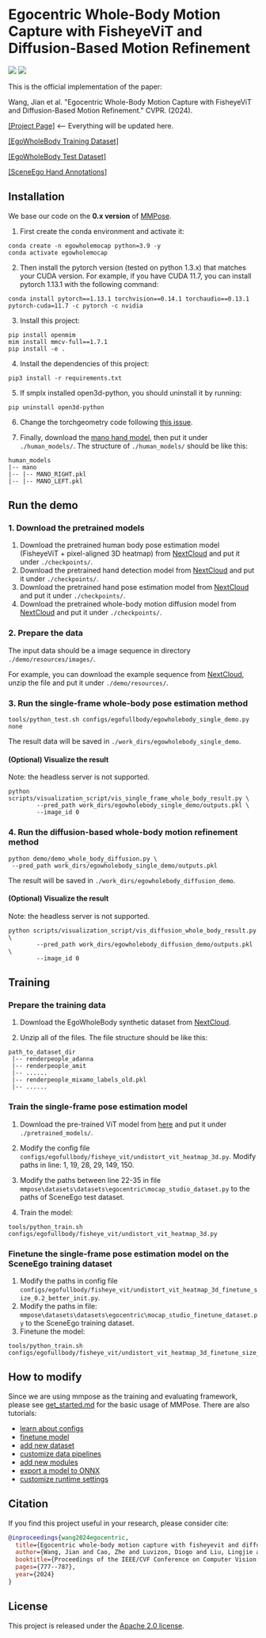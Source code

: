 # Egocentric Whole-Body Motion Capture with FisheyeViT and Diffusion-Based Motion Refinement

[![](https://img.shields.io/badge/Paper-arXiv-green?style=plastic&logo=arXiv&logoColor=green)](https://arxiv.org/pdf/2311.16495.pdf)
[![](https://img.shields.io/badge/Project-Page-blue?style=plastic&logo=githubpages&logoColor=blue)](https://people.mpi-inf.mpg.de/~jianwang/projects/egowholemocap/index.html)


This is the official implementation of the paper:

Wang, Jian et al. "Egocentric Whole-Body Motion Capture with FisheyeViT and Diffusion-Based Motion Refinement." CVPR. (2024).

[[Project Page]](https://people.mpi-inf.mpg.de/~jianwang/projects/egowholemocap/index.html) <-- Everything will be updated here.

[[EgoWholeBody Training Dataset]](https://nextcloud.mpi-klsb.mpg.de/index.php/s/oRHwkccnYcFiSMS) 

[[EgoWholeBody Test Dataset]](https://nextcloud.mpi-klsb.mpg.de/index.php/s/LmswNPJZmpxmbaC)

[[SceneEgo Hand Annotations]](https://nextcloud.mpi-klsb.mpg.de/index.php/s/5ZjtY928LPj9ERz)


## Installation

We base our code on the **0.x version** of [MMPose](https://github.com/open-mmlab/mmpose/tree/0.x).

1. First create the conda environment and activate it:

```shell
conda create -n egowholemocap python=3.9 -y
conda activate egowholemocap
```

2. Then install the pytorch version (tested on python 1.3.x) that matches your CUDA version. For example, if you have CUDA 11.7, you can install pytorch 1.13.1 with the following command:
```shell
conda install pytorch==1.13.1 torchvision==0.14.1 torchaudio==0.13.1 pytorch-cuda=11.7 -c pytorch -c nvidia
```

3. Install this project:

```shell
pip install openmim
mim install mmcv-full==1.7.1
pip install -e .
```

4. Install the dependencies of this project:

```shell
pip3 install -r requirements.txt
```

5. If smplx installed open3d-python, you should uninstall it by running:

```shell
pip uninstall open3d-python
```

6. Change the torchgeometry code following [this issue](https://github.com/mks0601/I2L-MeshNet_RELEASE/issues/6#issuecomment-675152527).

7. Finally, download the [mano hand model](https://mano.is.tue.mpg.de/index.html), then put it under `./human_models/`.
The structure of `./human_models/` should be like this:

```shell
human_models
|-- mano
|-- |-- MANO_RIGHT.pkl
|-- |-- MANO_LEFT.pkl
```

## Run the demo

### 1. Download the pretrained models

1. Download the pretrained human body pose estimation model (FisheyeViT + pixel-aligned 3D heatmap) from [NextCloud](https://nextcloud.mpi-klsb.mpg.de/index.php/s/zmaFFAEBR33LFQt) and put it under `./checkpoints/`.
2. Download the pretrained hand detection model from [NextCloud](https://nextcloud.mpi-klsb.mpg.de/index.php/s/8zow6NEWKgPFnRF) and put it under `./checkpoints/`.
3. Download the pretrained hand pose estimation model from [NextCloud](https://nextcloud.mpi-klsb.mpg.de/index.php/s/343YTMdfgAneHcC) and put it under `./checkpoints/`.
4. Download the pretrained whole-body motion diffusion model from [NextCloud](https://nextcloud.mpi-klsb.mpg.de/index.php/s/ifgQeHBrfZMC5SN) and put it under `./checkpoints/`.

### 2. Prepare the data

The input data should be a image sequence in directory `./demo/resources/images/`.

For example, you can download the example sequence from [NextCloud](https://nextcloud.mpi-klsb.mpg.de/index.php/s/QNynZqQBCFppwcj), unzip the file and put it under `./demo/resources/`.

### 3. Run the single-frame whole-body pose estimation method

```shell
tools/python_test.sh configs/egofullbody/egowholebody_single_demo.py none
```
The result data will be saved in `./work_dirs/egowholebody_single_demo`.

#### (Optional) Visualize the result
Note: the headless server is not supported.

```shell
python scripts/visualization_script/vis_single_frame_whole_body_result.py \
        --pred_path work_dirs/egowholebody_single_demo/outputs.pkl \
        --image_id 0
```

### 4. Run the diffusion-based whole-body motion refinement method

```shell
python demo/demo_whole_body_diffusion.py \
 --pred_path work_dirs/egowholebody_single_demo/outputs.pkl
```
The result will be saved in `./work_dirs/egowholebody_diffusion_demo`.

#### (Optional) Visualize the result

Note: the headless server is not supported.

```shell
python scripts/visualization_script/vis_diffusion_whole_body_result.py \
        --pred_path work_dirs/egowholebody_diffusion_demo/outputs.pkl \
        --image_id 0
```


## Training

### Prepare the training data

1. Download the EgoWholeBody synthetic dataset from [NextCloud](https://nextcloud.mpi-klsb.mpg.de/index.php/s/oRHwkccnYcFiSMS).

2. Unzip all of the files. The file structure should be like this:

```shell
path_to_dataset_dir
 |-- renderpeople_adanna
 |-- renderpeople_amit
 |-- ......
 |-- renderpeople_mixamo_labels_old.pkl
 |-- ......
```

### Train the single-frame pose estimation model

1. Download the pre-trained ViT model from [here](https://nextcloud.mpi-klsb.mpg.de/index.php/s/qJWCRc8EApcpP4r) and put it under `./pretrained_models/`.

2. Modify the config file `configs/egofullbody/fisheye_vit/undistort_vit_heatmap_3d.py`. Modify paths in line: 1, 19, 28, 29, 149, 150.

3. Modify the paths between line 22-35 in file `mmpose\datasets\datasets\egocentric\mocap_studio_dataset.py` to the paths of SceneEgo test dataset.

4. Train the model:

```shell
tools/python_train.sh configs/egofullbody/fisheye_vit/undistort_vit_heatmap_3d.py
```

### Finetune the single-frame pose estimation model on the SceneEgo training dataset

1. Modify the paths in config file `configs/egofullbody/fisheye_vit/undistort_vit_heatmap_3d_finetune_size_0.2_better_init.py`.
2. Modify the paths in file: `mmpose\datasets\datasets\egocentric\mocap_studio_finetune_dataset.py` to the SceneEgo training dataset.
3. Finetune the model:

```shell
tools/python_train.sh configs/egofullbody/fisheye_vit/undistort_vit_heatmap_3d_finetune_size_0.2_better_init.py
```


## How to modify

Since we are using mmpose as the training and evaluating framework,
please see [get_started.md](docs/en/get_started.md) for the basic usage of MMPose.
There are also tutorials:

- [learn about configs](docs/en/tutorials/0_config.md)
- [finetune model](docs/en/tutorials/1_finetune.md)
- [add new dataset](docs/en/tutorials/2_new_dataset.md)
- [customize data pipelines](docs/en/tutorials/3_data_pipeline.md)
- [add new modules](docs/en/tutorials/4_new_modules.md)
- [export a model to ONNX](docs/en/tutorials/5_export_model.md)
- [customize runtime settings](docs/en/tutorials/6_customize_runtime.md)

## Citation

If you find this project useful in your research, please consider cite:

```bibtex
@inproceedings{wang2024egocentric,
  title={Egocentric whole-body motion capture with fisheyevit and diffusion-based motion refinement},
  author={Wang, Jian and Cao, Zhe and Luvizon, Diogo and Liu, Lingjie and Sarkar, Kripasindhu and Tang, Danhang and Beeler, Thabo and Theobalt, Christian},
  booktitle={Proceedings of the IEEE/CVF Conference on Computer Vision and Pattern Recognition},
  pages={777--787},
  year={2024}
}

```

## License

This project is released under the [Apache 2.0 license](LICENSE).

